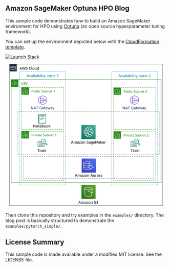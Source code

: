 ## Amazon SageMaker Optuna HPO Blog

This sample code demonstrates how to build an Amazon SageMaker environment for HPO using [Optuna](https://github.com/pfnet/optuna) (an open source hyperparameter tuning framework).

You can set up the environment depicted below with the [CloudFormation template](https://github.com/aws-samples/aws-sagemaker-optuna-hpo-blog/blob/master/template/optuna-template.yaml).

[![Launch Stack](https://s3.amazonaws.com/cloudformation-examples/cloudformation-launch-stack.png)](https://console.aws.amazon.com/cloudformation/home?region=us-east-1#/stacks/new?stackName=optuna-blog&templateURL=https://ml-blog.s3.ap-northeast-1.amazonaws.com/optuna/optuna-template.yaml) 

<div align="center"><img src="images/optuna-architecture.png" width="480"/></div>

Then clone this repository and try examples in the `examples/` directory. The blog post is basically structured to demonstrate the `examples/pytorch_simple/`.

## License Summary

This sample code is made available under a modified MIT license. See the LICENSE file.
